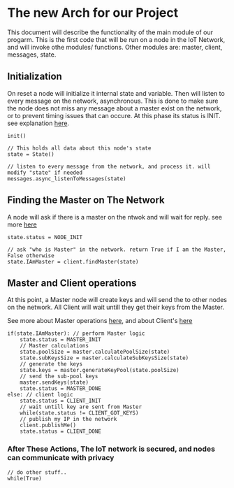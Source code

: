 # The new Arch for our Project
This document will describe the functionality of the main module of our progarm. This is the first code that will be run on a node in the IoT Network, and will invoke othe modules/ functions.
Other modules are: master, client, messages, state.

## Initialization
On reset a node will initialize it internal state and variable.
Then will listen to every message on the network, asynchronous. This is done to make sure the node does not miss any message about a master exist on the network, or to prevent timing issues that can occure.
At this phase its status is INIT. see explanation [here](https://github.com/reutnagar/distributed-RSA-for-IoT/blob/master/Docs/State_Arch.md).
```
init()

// This holds all data about this node's state
state = State()

// listen to every message from the network, and process it. will modify "state" if needed
messages.async_listenToMessages(state)
```

## Finding the Master on The Network
A node will ask if there is a master on the ntwok and will wait for reply. see more [here](https://github.com/reutnagar/distributed-RSA-for-IoT/blob/master/Docs/Client_Arch.md)
```
state.status = NODE_INIT

// ask "who is Master" in the network. return True if I am the Master, False otherwise
state.IAmMaster = client.findMaster(state)
```
## Master and Client operations
At this point, a Master node will create keys and will send the to other nodes on the network. All Client will wait untill they get their keys from the Master.

See more about Master operations [here](https://github.com/reutnagar/distributed-RSA-for-IoT/blob/master/Docs/Master_Arch.md), and about Client's [here](https://github.com/reutnagar/distributed-RSA-for-IoT/blob/master/Docs/Client_Arch.md)
```
if(state.IAmMaster): // perform Master logic
	state.status = MASTER_INIT
	// Master calculations
	state.poolSize = master.calculatePoolSize(state)
	state.subKeysSize = master.calculateSubKeysSize(state)
	// generate the keys
	state.keys = master.generateKeyPool(state.poolSize)
	// send the sub-pool keys
	master.sendKeys(state)
	state.status = MASTER_DONE	
else: // client logic
	state.status = CLIENT_INIT
	// wait untill key are sent from Master
	while(state.status != CLIENT_GOT_KEYS)
	// publish my IP in the network
	client.publishMe()
	state.status = CLIENT_DONE	
```
### After These Actions, The IoT network is secured, and nodes can communicate with privacy 
```
// do other stuff..
while(True)	
```
